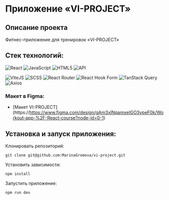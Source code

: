 # Приложение «VI-PROJECT»

## Описание проекта

Фитнес-приложение для тренировок «VI-PROJECT»

## Стек технологий:

![React](https://img.shields.io/badge/-React-191919?style=for-the-badge&logo=React)
![JavaScript](https://img.shields.io/badge/-JavaScript-191919?style=for-the-badge&logo=JavaScript)
![HTML5](https://img.shields.io/badge/-HTML5-191919?style=for-the-badge&logo=HTML5&logoColor=red)
![API](https://img.shields.io/badge/-API-191919?style=for-the-badge)

![ViteJS](https://img.shields.io/badge/-ViteJS-%2F%3AbadgeContent)
![SCSS](https://img.shields.io/badge/-SCSS-cd6799)
![React Router](https://img.shields.io/badge/-React%20Router-c03)
![React Hook Form](https://img.shields.io/badge/React%20Hook%20Form-%23f69)
![TanStack Query](https://img.shields.io/badge/TanStack%20Query-f36)
![Axios](https://img.shields.io/badge/Axios-%23909)

### Макет в Figma:

- [Макет VI-PROJECT] (https://https://www.figma.com/design/gAm3xlNqamxeIGO3vpeF0k/Workout-app-%2F-React-course?node-id=0-1)

## Установка и запуск приложения:

Клонировать репозиторий:

    git clone git@github.com:MarinaGromova/vi-project.git

Установить зависимости:

    npm install

Запустить приложение:

    npm run dev
